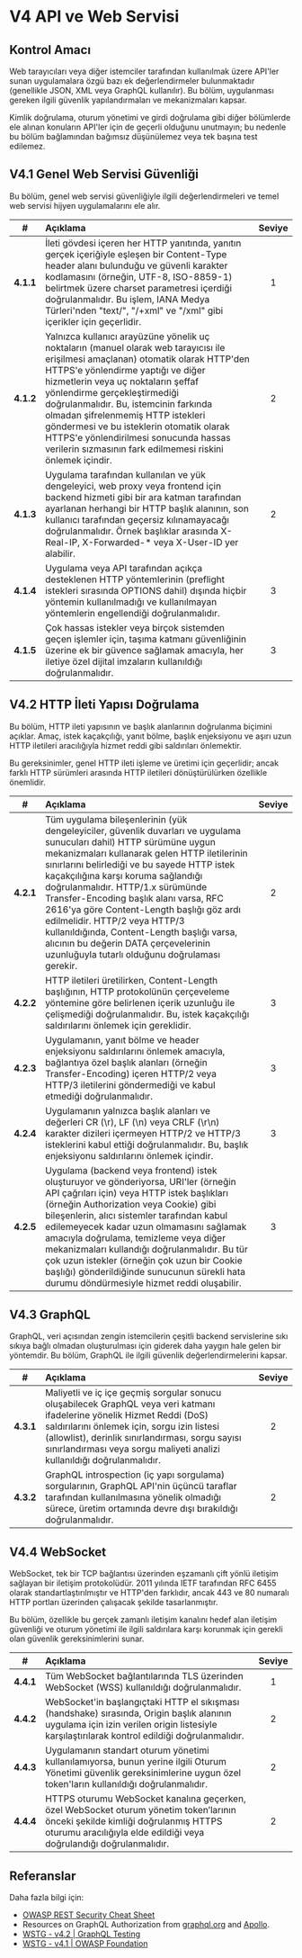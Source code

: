 # V4 API ve Web Servisi

## Kontrol Amacı

Web tarayıcıları veya diğer istemciler tarafından kullanılmak üzere API'ler sunan uygulamalara özgü bazı ek değerlendirmeler bulunmaktadır (genellikle JSON, XML veya GraphQL kullanılır). Bu bölüm, uygulanması gereken ilgili güvenlik yapılandırmaları ve mekanizmaları kapsar.

Kimlik doğrulama, oturum yönetimi ve girdi doğrulama gibi diğer bölümlerde ele alınan konuların API'ler için de geçerli olduğunu unutmayın; bu nedenle bu bölüm bağlamından bağımsız düşünülemez veya tek başına test edilemez.

## V4.1 Genel Web Servisi Güvenliği

Bu bölüm, genel web servisi güvenliğiyle ilgili değerlendirmeleri ve temel web servisi hijyen uygulamalarını ele alır.

| # | Açıklama | Seviye |
| :---: | :--- | :---: |
| **4.1.1** | İleti gövdesi içeren her HTTP yanıtında, yanıtın gerçek içeriğiyle eşleşen bir Content-Type header alanı bulunduğu ve güvenli karakter kodlamasını (örneğin, UTF-8, ISO-8859-1) belirtmek üzere charset parametresi içerdiği doğrulanmalıdır. Bu işlem, IANA Medya Türleri'nden "text/", "/+xml" ve "/xml" gibi içerikler için geçerlidir. | 1 |
| **4.1.2** | Yalnızca kullanıcı arayüzüne yönelik uç noktaların (manuel olarak web tarayıcısı ile erişilmesi amaçlanan) otomatik olarak HTTP'den HTTPS'e yönlendirme yaptığı ve diğer hizmetlerin veya uç noktaların şeffaf yönlendirme gerçekleştirmediği doğrulanmalıdır. Bu, istemcinin farkında olmadan şifrelenmemiş HTTP istekleri göndermesi ve bu isteklerin otomatik olarak HTTPS'e yönlendirilmesi sonucunda hassas verilerin sızmasının fark edilmemesi riskini önlemek içindir. | 2 |
| **4.1.3** | Uygulama tarafından kullanılan ve yük dengeleyici, web proxy veya frontend için backend hizmeti gibi bir ara katman tarafından ayarlanan herhangi bir HTTP başlık alanının, son kullanıcı tarafından geçersiz kılınamayacağı doğrulanmalıdır. Örnek başlıklar arasında X-Real-IP, X-Forwarded-* veya X-User-ID yer alabilir. | 2 |
| **4.1.4** | Uygulama veya API tarafından açıkça desteklenen HTTP yöntemlerinin (preflight istekleri sırasında OPTIONS dahil) dışında hiçbir yöntemin kullanılmadığı ve kullanılmayan yöntemlerin engellendiği doğrulanmalıdır. | 3 |
| **4.1.5** | Çok hassas istekler veya birçok sistemden geçen işlemler için, taşıma katmanı güvenliğinin üzerine ek bir güvence sağlamak amacıyla, her iletiye özel dijital imzaların kullanıldığı doğrulanmalıdır. | 3 |

## V4.2 HTTP İleti Yapısı Doğrulama

Bu bölüm, HTTP ileti yapısının ve başlık alanlarının doğrulanma biçimini açıklar. Amaç, istek kaçakçılığı, yanıt bölme, başlık enjeksiyonu ve aşırı uzun HTTP iletileri aracılığıyla hizmet reddi gibi saldırıları önlemektir.

Bu gereksinimler, genel HTTP ileti işleme ve üretimi için geçerlidir; ancak farklı HTTP sürümleri arasında HTTP iletileri dönüştürülürken özellikle önemlidir.

| # | Açıklama | Seviye |
| :---: | :--- | :---: |
| **4.2.1** | Tüm uygulama bileşenlerinin (yük dengeleyiciler, güvenlik duvarları ve uygulama sunucuları dahil) HTTP sürümüne uygun mekanizmaları kullanarak gelen HTTP iletilerinin sınırlarını belirlediği ve bu sayede HTTP istek kaçakçılığına karşı koruma sağlandığı doğrulanmalıdır. HTTP/1.x sürümünde Transfer-Encoding başlık alanı varsa, RFC 2616'ya göre Content-Length başlığı göz ardı edilmelidir. HTTP/2 veya HTTP/3 kullanıldığında, Content-Length başlığı varsa, alıcının bu değerin DATA çerçevelerinin uzunluğuyla tutarlı olduğunu doğrulaması gerekir. | 2 |
| **4.2.2** | HTTP iletileri üretilirken, Content-Length başlığının, HTTP protokolünün çerçeveleme yöntemine göre belirlenen içerik uzunluğu ile çelişmediği doğrulanmalıdır. Bu, istek kaçakçılığı saldırılarını önlemek için gereklidir. | 3 |
| **4.2.3** | Uygulamanın, yanıt bölme ve header enjeksiyonu saldırılarını önlemek amacıyla, bağlantıya özel başlık alanları (örneğin Transfer-Encoding) içeren HTTP/2 veya HTTP/3 iletilerini göndermediği ve kabul etmediği doğrulanmalıdır. | 3 |
| **4.2.4** | Uygulamanın yalnızca başlık alanları ve değerleri CR (\r), LF (\n) veya CRLF (\r\n) karakter dizileri içermeyen HTTP/2 ve HTTP/3 isteklerini kabul ettiği doğrulanmalıdır. Bu, başlık enjeksiyonu saldırılarını önlemek içindir. | 3 |
| **4.2.5** | Uygulama (backend veya frontend) istek oluşturuyor ve gönderiyorsa, URI'ler (örneğin API çağrıları için) veya HTTP istek başlıkları (örneğin Authorization veya Cookie) gibi bileşenlerin, alıcı sistemler tarafından kabul edilemeyecek kadar uzun olmamasını sağlamak amacıyla doğrulama, temizleme veya diğer mekanizmaları kullandığı doğrulanmalıdır. Bu tür çok uzun istekler (örneğin çok uzun bir Cookie başlığı) gönderildiğinde sunucunun sürekli hata durumu döndürmesiyle hizmet reddi oluşabilir. | 3 |

## V4.3 GraphQL

GraphQL, veri açısından zengin istemcilerin çeşitli backend servislerine sıkı sıkıya bağlı olmadan oluşturulması için giderek daha yaygın hale gelen bir yöntemdir. Bu bölüm, GraphQL ile ilgili güvenlik değerlendirmelerini kapsar.

| # | Açıklama | Seviye |
| :---: | :--- | :---: |
| **4.3.1** | Maliyetli ve iç içe geçmiş sorgular sonucu oluşabilecek GraphQL veya veri katmanı ifadelerine yönelik Hizmet Reddi (DoS) saldırılarını önlemek için, sorgu izin listesi (allowlist), derinlik sınırlandırması, sorgu sayısı sınırlandırması veya sorgu maliyeti analizi kullanıldığı doğrulanmalıdır. | 2 |
| **4.3.2** | GraphQL introspection (iç yapı sorgulama) sorgularının, GraphQL API'nin üçüncü taraflar tarafından kullanılmasına yönelik olmadığı sürece, üretim ortamında devre dışı bırakıldığı doğrulanmalıdır. | 2 |

## V4.4 WebSocket

WebSocket, tek bir TCP bağlantısı üzerinden eşzamanlı çift yönlü iletişim sağlayan bir iletişim protokolüdür. 2011 yılında IETF tarafından RFC 6455 olarak standartlaştırılmıştır ve HTTP'den farklıdır, ancak 443 ve 80 numaralı HTTP portları üzerinden çalışacak şekilde tasarlanmıştır.

Bu bölüm, özellikle bu gerçek zamanlı iletişim kanalını hedef alan iletişim güvenliği ve oturum yönetimi ile ilgili saldırılara karşı korunmak için gerekli olan güvenlik gereksinimlerini sunar.

| # | Açıklama | Seviye |
| :---: | :--- | :---: |
| **4.4.1** | Tüm WebSocket bağlantılarında TLS üzerinden WebSocket (WSS) kullanıldığı doğrulanmalıdır. | 1 |
| **4.4.2** | WebSocket'in başlangıçtaki HTTP el sıkışması (handshake) sırasında, Origin başlık alanının uygulama için izin verilen origin listesiyle karşılaştırılarak kontrol edildiği doğrulanmalıdır. | 2 |
| **4.4.3** | Uygulamanın standart oturum yönetimi kullanılamıyorsa, bunun yerine ilgili Oturum Yönetimi güvenlik gereksinimlerine uygun özel token'ların kullanıldığı doğrulanmalıdır. | 2 |
| **4.4.4** | HTTPS oturumu WebSocket kanalına geçerken, özel WebSocket oturum yönetim token’larının önceki şekilde kimliği doğrulanmış HTTPS oturumu aracılığıyla elde edildiği veya doğrulandığı doğrulanmalıdır. | 2 |

## Referanslar

Daha fazla bilgi için:

* [OWASP REST Security Cheat Sheet](https://cheatsheetseries.owasp.org/cheatsheets/REST_Security_Cheat_Sheet.html)
* Resources on GraphQL Authorization from [graphql.org](https://graphql.org/learn/authorization/) and [Apollo](https://www.apollographql.com/docs/apollo-server/security/authentication/#authorization-methods).
* [WSTG - v4.2 | GraphQL Testing](https://owasp.org/www-project-web-security-testing-guide/v42/4-Web_Application_Security_Testing/12-API_Testing/01-Testing_GraphQL)
* [WSTG - v4.1 | OWASP Foundation](https://owasp.org/www-project-web-security-testing-guide/v42/4-Web_Application_Security_Testing/11-Client-side_Testing/10-Testing_WebSockets)
